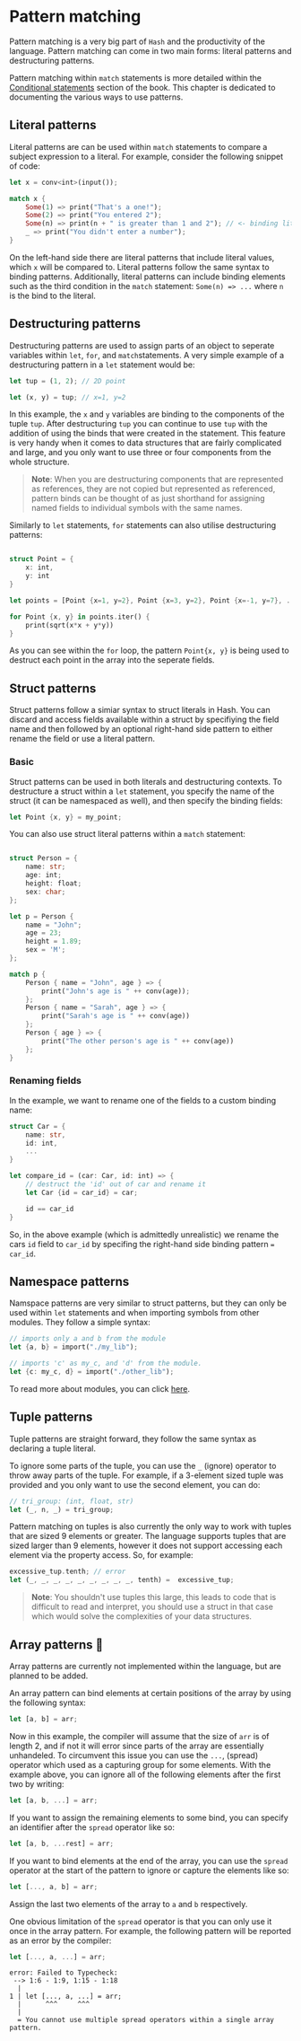 # Pattern matching

Pattern matching is a very big part of `Hash` and the productivity of the language. Pattern
matching can come in two main forms: literal patterns and destructuring patterns.

Pattern matching within `match` statements is more detailed within the [Conditional statements](./conditionals.md#match-cases) section
of the book. This chapter is dedicated to documenting the various ways to use patterns.

## Literal patterns

Literal patterns are can be used within `match` statements to compare a subject expression to a literal. For example,
consider the following snippet of code:

```rust
let x = conv<int>(input());

match x {
    Some(1) => print("That's a one!");
    Some(2) => print("You entered 2");
    Some(n) => print(n + " is greater than 1 and 2"); // <- binding literal pattern
    _ => print("You didn't enter a number");
}
```

On the left-hand side there are literal patterns that include literal values, which `x` will be compared
to. Literal patterns follow the same syntax to binding patterns. Additionally, literal patterns can include
binding elements such as the third condition in the `match` statement: `Some(n) => ...` where `n` is the bind
to the literal.

## Destructuring patterns

Destructuring patterns are used to assign parts of an object to seperate variables within `let`, `for`, and
`match`statements. A very simple example of a destructuring pattern in a `let` statement would be:

```rust
let tup = (1, 2); // 2D point

let (x, y) = tup; // x=1, y=2
```

In this example, the `x` and `y` variables are binding to the components of the tuple `tup`.
After destructuring `tup` you can continue to use `tup` with the addition of using the binds
that were created in the statement. This feature is very handy when it comes to data structures
that are fairly complicated and large, and you only want to use three or four components
from the whole structure. 

> **Note**: When you are destructuring components that are represented as references, they are not
> copied but represented as referenced, pattern binds can be thought of as just shorthand for 
> assigning named fields to individual symbols with the same names.

Similarly to `let` statements, `for` statements can also utilise destructuring patterns:

```rust

struct Point = {
    x: int,
    y: int
}

let points = [Point {x=1, y=2}, Point {x=3, y=2}, Point {x=-1, y=7}, ...];

for Point {x, y} in points.iter() {
    print(sqrt(x*x + y*y))
}
```
As you can see within the `for` loop, the pattern `Point{x, y}` is being used to
destruct each point in the array into the seperate fields.

## Struct patterns

Struct patterns follow a simiar syntax to struct literals in Hash. You can discard and
access fields available within a struct by specifiying the field name and then followed
by an optional right-hand side pattern to either rename the field or use a literal pattern.

### Basic

Struct patterns can be used in both literals and destructuring contexts. To destructure a struct
within a `let` statement, you specify the name of the struct (it can be namespaced as well), and then
specify the binding fields:

```rust
let Point {x, y} = my_point;
```

You can also use struct literal patterns within a `match` statement:


```rust

struct Person = {
    name: str;
    age: int;
    height: float;
    sex: char;
};

let p = Person {
    name = "John";
    age = 23;
    height = 1.89;
    sex = 'M';
};

match p {
    Person { name = "John", age } => {
        print("John's age is " ++ conv(age));
    };
    Person { name = "Sarah", age } => {
        print("Sarah's age is " ++ conv(age))
    };
    Person { age } => { 
        print("The other person's age is " ++ conv(age))
    };
}
```

### Renaming fields

In the example, we want to rename one of the fields to a custom binding name:

```rust
struct Car = {
    name: str,
    id: int,
    ...
}

let compare_id = (car: Car, id: int) => {
    // destruct the 'id' out of car and rename it
    let Car {id = car_id} = car;

    id == car_id
}
```

So, in the above example (which is admittedly unrealistic) we rename the cars `id` field to
`car_id` by specifing the right-hand side binding pattern `= car_id`.

## Namespace patterns

Namspace patterns are very similar to struct patterns, but they can only be used within `let`
statements and when importing symbols from other modules. They follow a simple syntax:

```rust
// imports only a and b from the module
let {a, b} = import("./my_lib");

// imports 'c' as my_c, and 'd' from the module.
let {c: my_c, d} = import("./other_lib"); 
```

To read more about modules, you can click [here](./modules.md).

## Tuple patterns

Tuple patterns are straight forward, they follow the same syntax as declaring a tuple literal.

To ignore some parts of the tuple, you can use the `_` (ignore) operator to throw away parts of the
tuple. For example, if a 3-element sized tuple was provided and you only want to use the second element,
you can do:

```rust
// tri_group: (int, float, str)
let (_, n, _) = tri_group;
```

Pattern matching on tuples is also currently the only way to work with tuples that are sized 9 elements
or greater. The language supports tuples that are sized larger than 9 elements, however it does not
support accessing each element via the property access. So, for example:

```rust
excessive_tup.tenth; // error
let (_, _, _, _, _, _, _, _, _, tenth) =  excessive_tup;
```
> **Note**: You shouldn't use tuples this large, this leads to code that is difficult to read and interpret,
> you should use a struct in that case which would solve the complexities of your data structures.

## Array patterns 🚧 

Array patterns are currently not implemented within the language, but are planned to be added.

An array pattern can bind elements at certain positions of the array by using the following syntax:

```rust
let [a, b] = arr;
```

Now in this example, the compiler will assume that the size of `arr` is of length 2, and if not it will error since
parts of the array are essentially unhandeled. To circumvent this issue you can use the `...`, (spread) operator which
used as a capturing group for some elements. With the example above, you can ignore all of the following elements after
the first two by writing:

```rust
let [a, b, ...] = arr;
```

If you want to assign the remaining elements to some bind, you can specify an identifier after the `spread` operator like
so:

```rust
let [a, b, ...rest] = arr;
```

If you want to bind elements at the end of the array, you can use the `spread` operator at the start of the pattern
to ignore or capture the elements like so:

```rust
let [..., a, b] = arr;
```

Assign the last two elements of the array to `a` and `b` respectively.

One obvious limitation of the `spread` operator is that you can only use it once in the array pattern.
For example, the following pattern will be reported as an error by the compiler:

```rust
let [..., a, ...] = arr;
```

```
error: Failed to Typecheck:
 --> 1:6 - 1:9, 1:15 - 1:18
  |
1 | let [..., a, ...] = arr;
  |      ^^^     ^^^
  |
  = You cannot use multiple spread operators within a single array pattern.
```

